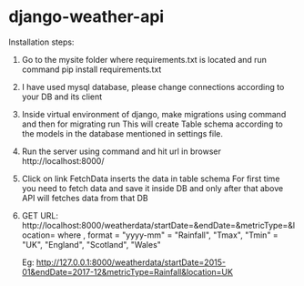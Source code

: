 # django-weather-api

Installation steps:
1. Go to the mysite folder where requirements.txt is located and run command pip install requirements.txt
2. I have used mysql database, please change connections according to your DB and its client
3. Inside virtual environment of django, make migrations using command <python manage.py makemigrations> and then for migrating run 
    <python manage.py migrate>
    This will create Table schema according to the models in the database mentioned in settings file.
4. Run the server using command <python manage.py runserver> and hit url in browser http://localhost:8000/ 
5. Click on link FetchData inserts the data in table schema
        For first time you need to fetch data and save it inside DB and only after that above API will fetches data from that DB
  
6. GET URL: http://localhost:8000/weatherdata/startDate=<startDate>&endDate=<endDate>&metricType=<metricType>&location=<location>
    where <startDate>, <endDate> format = "yyyy-mm"
           <metricType> = "Rainfall", "Tmax", "Tmin"
           <location> = "UK", "England", "Scotland", "Wales"
               
    Eg: http://127.0.0.1:8000/weatherdata/startDate=2015-01&endDate=2017-12&metricType=Rainfall&location=UK
    
          
